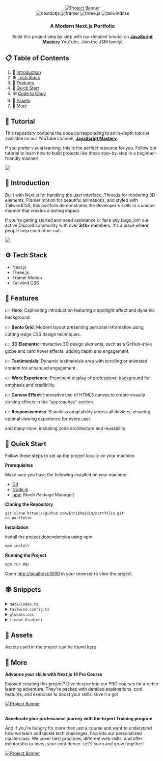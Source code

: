 <div align="center">
  <br />
    <a href="https://youtu.be/FTH6Dn3AyIQ" target="_blank">
      <img src="https://github.com/Etnikhajdin/portfolio/assets/151519281/c6ca3c03-6cb7-4f67-a9b9-a73da5bfa0d8" alt="Project Banner">
    </a>
  <br />

  <div>
    <img src="https://img.shields.io/badge/-Next_JS-black?style=for-the-badge&logoColor=white&logo=nextdotjs&color=000000" alt="nextdotjs" />
    <img src="https://img.shields.io/badge/-Framer-black?style=for-the-badge&logoColor=white&logo=framer&color=0055FF" alt="framer" />
    <img src="https://img.shields.io/badge/-Three_JS-black?style=for-the-badge&logoColor=white&logo=threedotjs&color=000000" alt="three.js" />
    <img src="https://img.shields.io/badge/-Tailwind_CSS-black?style=for-the-badge&logoColor=white&logo=tailwindcss&color=06B6D4" alt="tailwindcss" />
  </div>

  <h3 align="center">A Modern Next.js Portfolio</h3>

   <div align="center">
     Build this project step by step with our detailed tutorial on <a href="https://www.youtube.com/@javascriptmastery/videos" target="_blank"><b>JavaScript Mastery</b></a> YouTube. Join the JSM family!
    </div>
</div>

## 📋 <a name="table">Table of Contents</a>

1. 🤖 [Introduction](#introduction)
2. ⚙️ [Tech Stack](#tech-stack)
3. 🔋 [Features](#features)
4. 🤸 [Quick Start](#quick-start)
5. 🕸️ [Code to Copy](#snippets)
6. 🔗 [Assets](#links)
7. 🚀 [More](#more)

## 🚨 Tutorial

This repository contains the code corresponding to an in-depth tutorial available on our YouTube channel, <a href="https://www.youtube.com/@javascriptmastery/videos" target="_blank"><b>JavaScript Mastery</b></a>. 

If you prefer visual learning, this is the perfect resource for you. Follow our tutorial to learn how to build projects like these step-by-step in a beginner-friendly manner!

<a href="https://youtu.be/FTH6Dn3AyIQ" target="_blank"><img src="https://github.com/sujatagunale/EasyRead/assets/151519281/1736fca5-a031-4854-8c09-bc110e3bc16d" /></a>

## <a name="introduction">🤖 Introduction</a>

Built with Next.js for handling the user interface, Three.js for rendering 3D elements, Framer motion for beautiful animations, and styled with TailwindCSS, this portfolio demonstrates the developer's skills in a unique manner that creates a lasting impact.

If you're getting started and need assistance or face any bugs, join our active Discord community with over **34k+** members. It's a place where people help each other out.

<a href="https://discord.com/invite/n6EdbFJ" target="_blank"><img src="https://github.com/sujatagunale/EasyRead/assets/151519281/618f4872-1e10-42da-8213-1d69e486d02e" /></a>

## <a name="tech-stack">⚙️ Tech Stack</a>

- Next.js
- Three.js
- Framer Motion
- Tailwind CSS

## <a name="features">🔋 Features</a>

👉 **Hero**: Captivating introduction featuring a spotlight effect and dynamic background.

👉 **Bento Grid**: Modern layout presenting personal information using cutting-edge CSS design techniques.

👉 **3D Elements**:  Interactive 3D design elements, such as a GitHub-style globe and card hover effects, adding depth and engagement.

👉 **Testimonials**: Dynamic testimonials area with scrolling or animated content for enhanced engagement.

👉 **Work Experience**: Prominent display of professional background for emphasis and credibility.

👉 **Canvas Effect**: Innovative use of HTML5 canvas to create visually striking effects in the "approaches" section.

👉 **Responsiveness**: Seamless adaptability across all devices, ensuring optimal viewing experience for every user.

and many more, including code architecture and reusability 

## <a name="quick-start">🤸 Quick Start</a>

Follow these steps to set up the project locally on your machine.

**Prerequisites**

Make sure you have the following installed on your machine:

- [Git](https://git-scm.com/)
- [Node.js](https://nodejs.org/en)
- [npm](https://www.npmjs.com/) (Node Package Manager)

**Cloning the Repository**

```bash
git clone https://github.com/Etnikhajdin/portfolio.git
cd portfolio
```

**Installation**

Install the project dependencies using npm:

```bash
npm install
```

**Running the Project**

```bash
npm run dev
```

Open [http://localhost:3000](http://localhost:3000) in your browser to view the project.

## <a name="snippets">🕸️ Snippets</a>

<details>
<summary><code>data/index.ts</code></summary>

```typescript
export const navItems = [
  { name: "About", link: "#about" },
  { name: "Projects", link: "#projects" },
  { name: "Testimonials", link: "#testimonials" },
  { name: "Contact", link: "#contact" },
];

export const gridItems = [
  {
    id: 1,
    title: "I prioritize client collaboration, fostering open communication ",
    description: "",
    className: "lg:col-span-3 md:col-span-6 md:row-span-4 lg:min-h-[60vh]",
    imgClassName: "w-full h-full",
    titleClassName: "justify-end",
    img: "/b1.svg",
    spareImg: "",
  },
  {
    id: 2,
    title: "I'm very flexible with time zone communications",
    description: "",
    className: "lg:col-span-2 md:col-span-3 md:row-span-2",
    imgClassName: "",
    titleClassName: "justify-start",
    img: "",
    spareImg: "",
  },
  {
    id: 3,
    title: "My tech stack",
    description: "I constantly try to improve",
    className: "lg:col-span-2 md:col-span-3 md:row-span-2",
    imgClassName: "",
    titleClassName: "justify-center",
    img: "",
    spareImg: "",
  },
  {
    id: 4,
    title: "Tech enthusiast with a passion for development.",
    description: "",
    className: "lg:col-span-2 md:col-span-3 md:row-span-1",
    imgClassName: "",
    titleClassName: "justify-start",
    img: "/grid.svg",
    spareImg: "/b4.svg",
  },

  {
    id: 5,
    title: "Currently building a JS Animation library",
    description: "The Inside Scoop",
    className: "md:col-span-3 md:row-span-2",
    imgClassName: "absolute right-0 bottom-0 md:w-96 w-60",
    titleClassName: "justify-center md:justify-start lg:justify-center",
    img: "/b5.svg",
    spareImg: "/grid.svg",
  },
  {
    id: 6,
    title: "Do you want to start a project together?",
    description: "",
    className: "lg:col-span-2 md:col-span-3 md:row-span-1",
    imgClassName: "",
    titleClassName: "justify-center md:max-w-full max-w-60 text-center",
    img: "",
    spareImg: "",
  },
];

export const projects = [
  {
    id: 1,
    title: "3D Solar System Planets to Explore",
    des: "Explore the wonders of our solar system with this captivating 3D simulation of the planets using Three.js.",
    img: "/p1.svg",
    iconLists: ["/re.svg", "/tail.svg", "/ts.svg", "/three.svg", "/fm.svg"],
    link: "https://github.com/Etnikhajdin?tab=repositories",
  },
  {
    id: 2,
    title: "Yoom - Video Conferencing App",
    des: "Simplify your video conferencing experience with Yoom. Seamlessly connect with colleagues and friends.",
    img: "/p2.svg",
    iconLists: ["/next.svg", "/tail.svg", "/ts.svg", "/stream.svg", "/c.svg"],
    link: "https://github.com/Etnikhajdin/zoom-clone",
  },
  {
    id: 3,
    title: "AI Image SaaS - Canva Application",
    des: "A REAL Software-as-a-Service app with AI features and a payments and credits system using the latest tech stack.",
    img: "/p3.svg",
    iconLists: ["/re.svg", "/tail.svg", "/ts.svg", "/three.svg", "/c.svg"],
    link: "https://github.com/Etnikhajdin/ai_saas_app",
  },
  {
    id: 4,
    title: "Animated Apple Iphone 3D Website",
    des: "Recreated the Apple iPhone 15 Pro website, combining GSAP animations and Three.js 3D effects..",
    img: "/p4.svg",
    iconLists: ["/next.svg", "/tail.svg", "/ts.svg", "/three.svg", "/gsap.svg"],
    link: "https://github.com/Etnikhajdin/iphone",
  },
];

export const testimonials = [
  {
    quote:
      "Collaborating with Etnik was an absolute pleasure. His professionalism, promptness, and dedication to delivering exceptional results were evident throughout our project. Etnik's enthusiasm for every facet of development truly stands out. If you're seeking to elevate your website and elevate your brand, Etnik is the ideal partner.",
    name: "Michael Johnson",
    title: "Director of AlphaStream Technologies",
  },
  {
    quote:
      "Collaborating with Etnik was an absolute pleasure. His professionalism, promptness, and dedication to delivering exceptional results were evident throughout our project. Etnik's enthusiasm for every facet of development truly stands out. If you're seeking to elevate your website and elevate your brand, Etnik is the ideal partner.",
    name: "Michael Johnson",
    title: "Director of AlphaStream Technologies",
  },
  {
    quote:
      "Collaborating with Etnik was an absolute pleasure. His professionalism, promptness, and dedication to delivering exceptional results were evident throughout our project. Etnik's enthusiasm for every facet of development truly stands out. If you're seeking to elevate your website and elevate your brand, Etnik is the ideal partner.",
    name: "Michael Johnson",
    title: "Director of AlphaStream Technologies",
  },
  {
    quote:
      "Collaborating with Etnik was an absolute pleasure. His professionalism, promptness, and dedication to delivering exceptional results were evident throughout our project. Etnik's enthusiasm for every facet of development truly stands out. If you're seeking to elevate your website and elevate your brand, Etnik is the ideal partner.",
    name: "Michael Johnson",
    title: "Director of AlphaStream Technologies",
  },
  {
    quote:
      "Collaborating with Etnik was an absolute pleasure. His professionalism, promptness, and dedication to delivering exceptional results were evident throughout our project. Etnik's enthusiasm for every facet of development truly stands out. If you're seeking to elevate your website and elevate your brand, Etnik is the ideal partner.",
    name: "Michael Johnson",
    title: "Director of AlphaStream Technologies",
  },
];

export const companies = [
  {
    id: 1,
    name: "cloudinary",
    img: "/cloud.svg",
    nameImg: "/cloudName.svg",
  },
  {
    id: 2,
    name: "appwrite",
    img: "/app.svg",
    nameImg: "/appName.svg",
  },
  {
    id: 3,
    name: "HOSTINGER",
    img: "/host.svg",
    nameImg: "/hostName.svg",
  },
  {
    id: 4,
    name: "stream",
    img: "/s.svg",
    nameImg: "/streamName.svg",
  },
  {
    id: 5,
    name: "docker.",
    img: "/dock.svg",
    nameImg: "/dockerName.svg",
  },
];

export const workExperience = [
  {
    id: 1,
    title: "Frontend Engineer Intern",
    desc: "Assisted in the development of a web-based platform using React.js, enhancing interactivity.",
    className: "md:col-span-2",
    thumbnail: "/exp1.svg",
  },
  {
    id: 2,
    title: "Mobile App Dev - JSM Tech",
    desc: "Designed and developed mobile app for both iOS & Android platforms using React Native.",
    className: "md:col-span-2", // change to md:col-span-2
    thumbnail: "/exp2.svg",
  },
  {
    id: 3,
    title: "Freelance App Dev Project",
    desc: "Led the dev of a mobile app for a client, from initial concept to deployment on app stores.",
    className: "md:col-span-2", // change to md:col-span-2
    thumbnail: "/exp3.svg",
  },
  {
    id: 4,
    title: "Lead Frontend Developer",
    desc: "Developed and maintained user-facing features using modern frontend technologies.",
    className: "md:col-span-2",
    thumbnail: "/exp4.svg",
  },
];

export const socialMedia = [
  {
    id: 1,
    img: "/git.svg",
  },
  {
    id: 2,
    img: "/twit.svg",
  },
  {
    id: 3,
    img: "/link.svg",
  },
];
```

</details>

<details>
<summary><code>tailwind.config.ts</code></summary>

```ts
import type { Config } from "tailwindcss";

const svgToDataUri = require("mini-svg-data-uri");

const colors = require("tailwindcss/colors");
const {
  default: flattenColorPalette,
} = require("tailwindcss/lib/util/flattenColorPalette");

const config = {
  darkMode: ["class"],
  content: [
    "./pages/**/*.{ts,tsx}",
    "./components/**/*.{ts,tsx}",
    "./app/**/*.{ts,tsx}",
    "./src/**/*.{ts,tsx}",
    "./data/**/*.{ts,tsx}",
  ],
  prefix: "",
  theme: {
    container: {
      center: true,
      padding: "2rem",
      screens: {
        "2xl": "1400px",
      },
    },
    extend: {
      colors: {
        black: {
          DEFAULT: "#000",
          100: "#000319",
          200: "rgba(17, 25, 40, 0.75)",
          300: "rgba(255, 255, 255, 0.125)",
        },
        white: {
          DEFAULT: "#FFF",
          100: "#BEC1DD",
          200: "#C1C2D3",
        },
        blue: {
          "100": "#E4ECFF",
        },
        purple: "#CBACF9",
        border: "hsl(var(--border))",
        input: "hsl(var(--input))",
        ring: "hsl(var(--ring))",
        background: "hsl(var(--background))",
        foreground: "hsl(var(--foreground))",
        primary: {
          DEFAULT: "hsl(var(--primary))",
          foreground: "hsl(var(--primary-foreground))",
        },
        secondary: {
          DEFAULT: "hsl(var(--secondary))",
          foreground: "hsl(var(--secondary-foreground))",
        },
        destructive: {
          DEFAULT: "hsl(var(--destructive))",
          foreground: "hsl(var(--destructive-foreground))",
        },
        muted: {
          DEFAULT: "hsl(var(--muted))",
          foreground: "hsl(var(--muted-foreground))",
        },
        accent: {
          DEFAULT: "hsl(var(--accent))",
          foreground: "hsl(var(--accent-foreground))",
        },
        popover: {
          DEFAULT: "hsl(var(--popover))",
          foreground: "hsl(var(--popover-foreground))",
        },
        card: {
          DEFAULT: "hsl(var(--card))",
          foreground: "hsl(var(--card-foreground))",
        },
      },
      borderRadius: {
        lg: "var(--radius)",
        md: "calc(var(--radius) - 2px)",
        sm: "calc(var(--radius) - 4px)",
      },
      keyframes: {
        "accordion-down": {
          from: { height: "0" },
          to: { height: "var(--radix-accordion-content-height)" },
        },
        "accordion-up": {
          from: { height: "var(--radix-accordion-content-height)" },
          to: { height: "0" },
        },
        spotlight: {
          "0%": {
            opacity: "0",
            transform: "translate(-72%, -62%) scale(0.5)",
          },
          "100%": {
            opacity: "1",
            transform: "translate(-50%,-40%) scale(1)",
          },
        },
        shimmer: {
          from: {
            backgroundPosition: "0 0",
          },
          to: {
            backgroundPosition: "-200% 0",
          },
        },
        moveHorizontal: {
          "0%": {
            transform: "translateX(-50%) translateY(-10%)",
          },
          "50%": {
            transform: "translateX(50%) translateY(10%)",
          },
          "100%": {
            transform: "translateX(-50%) translateY(-10%)",
          },
        },
        moveInCircle: {
          "0%": {
            transform: "rotate(0deg)",
          },
          "50%": {
            transform: "rotate(180deg)",
          },
          "100%": {
            transform: "rotate(360deg)",
          },
        },
        moveVertical: {
          "0%": {
            transform: "translateY(-50%)",
          },
          "50%": {
            transform: "translateY(50%)",
          },
          "100%": {
            transform: "translateY(-50%)",
          },
        },
        scroll: {
          to: {
            transform: "translate(calc(-50% - 0.5rem))",
          },
        },
      },
      animation: {
        "accordion-down": "accordion-down 0.2s ease-out",
        "accordion-up": "accordion-up 0.2s ease-out",
        spotlight: "spotlight 2s ease .75s 1 forwards",
        shimmer: "shimmer 2s linear infinite",
        first: "moveVertical 30s ease infinite",
        second: "moveInCircle 20s reverse infinite",
        third: "moveInCircle 40s linear infinite",
        fourth: "moveHorizontal 40s ease infinite",
        fifth: "moveInCircle 20s ease infinite",
        scroll:
          "scroll var(--animation-duration, 40s) var(--animation-direction, forwards) linear infinite",
      },
    },
  },
  plugins: [
    require("tailwindcss-animate"),
    addVariablesForColors,
    function ({ matchUtilities, theme }: any) {
      matchUtilities(
        {
          "bg-grid": (value: any) => ({
            backgroundImage: `url("${svgToDataUri(
              `<svg xmlns="http://www.w3.org/2000/svg" viewBox="0 0 32 32" width="100" height="100" fill="none" stroke="${value}"><path d="M0 .5H31.5V32"/></svg>`
            )}")`,
          }),
          "bg-grid-small": (value: any) => ({
            backgroundImage: `url("${svgToDataUri(
              `<svg xmlns="http://www.w3.org/2000/svg" viewBox="0 0 32 32" width="8" height="8" fill="none" stroke="${value}"><path d="M0 .5H31.5V32"/></svg>`
            )}")`,
          }),
          "bg-dot": (value: any) => ({
            backgroundImage: `url("${svgToDataUri(
              `<svg xmlns="http://www.w3.org/2000/svg" viewBox="0 0 32 32" width="16" height="16" fill="none"><circle fill="${value}" id="pattern-circle" cx="10" cy="10" r="1.6257413380501518"></circle></svg>`
            )}")`,
          }),
        },
        { values: flattenColorPalette(theme("backgroundColor")), type: "color" }
      );
    },
  ],
} satisfies Config;

function addVariablesForColors({ addBase, theme }: any) {
  let allColors = flattenColorPalette(theme("colors"));
  let newVars = Object.fromEntries(
    Object.entries(allColors).map(([key, val]) => [`--${key}`, val])
  );

  addBase({
    ":root": newVars,
  });
}

export default config;
```

</details>

<details>
<summary><code>globals.css</code></summary>

```css
@tailwind base;
@tailwind components;
@tailwind utilities;

@layer base {
  :root {
    --background: 0 0% 100%;
    --foreground: 240 10% 3.9%;

    --card: 0 0% 100%;
    --card-foreground: 240 10% 3.9%;

    --popover: 0 0% 100%;
    --popover-foreground: 240 10% 3.9%;

    --primary: 240 5.9% 10%;
    --primary-foreground: 0 0% 98%;

    --secondary: 240 4.8% 95.9%;
    --secondary-foreground: 240 5.9% 10%;

    --muted: 240 4.8% 95.9%;
    --muted-foreground: 240 3.8% 46.1%;

    --accent: 240 4.8% 95.9%;
    --accent-foreground: 240 5.9% 10%;

    --destructive: 0 84.2% 60.2%;
    --destructive-foreground: 0 0% 98%;

    --border: 240 5.9% 90%;
    --input: 240 5.9% 90%;
    --ring: 240 10% 3.9%;

    --radius: 0.5rem;
  }

  .dark {
    --background: 240 10% 3.9%;
    --foreground: 0 0% 98%;

    --card: 240 10% 3.9%;
    --card-foreground: 0 0% 98%;

    --popover: 240 10% 3.9%;
    --popover-foreground: 0 0% 98%;

    --primary: 0 0% 98%;
    --primary-foreground: 240 5.9% 10%;

    --secondary: 240 3.7% 15.9%;
    --secondary-foreground: 0 0% 98%;

    --muted: 240 3.7% 15.9%;
    --muted-foreground: 240 5% 64.9%;

    --accent: 240 3.7% 15.9%;
    --accent-foreground: 0 0% 98%;

    --destructive: 0 62.8% 30.6%;
    --destructive-foreground: 0 0% 98%;

    --border: 240 3.7% 15.9%;
    --input: 240 3.7% 15.9%;
    --ring: 240 4.9% 83.9%;
  }
}

@layer base {
  * {
    @apply border-border !scroll-smooth;
  }
  body {
    @apply bg-background text-foreground;
  }
  button {
    @apply active:outline-none;
  }
}

@layer utilities {
  .heading {
    @apply font-bold text-4xl md:text-5xl text-center;
  }

  .black-gradient {
    background: linear-gradient(90deg, #161a31 0%, #06091f 100%);
  }
}
```

</details>


<details>
<summary><code>Linear Gradient</code></summary>

```js
style={{
        //   add these two
        //   you can generate the color from here https://cssgradient.io/
        background: "rgb(4,7,29)",
        backgroundColor:
          "linear-gradient(90deg, rgba(4,7,29,1) 0%, rgba(12,14,35,1) 100%)",
      }}
```
</details>


## <a name="links">🔗 Assets</a>

Assets used in the project can be found [here](https://drive.google.com/file/d/1ZmtiMilUYTp1wkiXWMFX6AUk-msE981-/view?usp=sharing)

## <a name="more">🚀 More</a>

**Advance your skills with Next.js 14 Pro Course**

Enjoyed creating this project? Dive deeper into our PRO courses for a richer learning adventure. They're packed with detailed explanations, cool features, and exercises to boost your skills. Give it a go!

<a href="https://jsmastery.pro/next14" target="_blank">
<img src="https://github.com/sujatagunale/EasyRead/assets/151519281/557837ce-f612-4530-ab24-189e75133c71" alt="Project Banner">
</a>

<br />
<br />

**Accelerate your professional journey with the Expert Training program**

And if you're hungry for more than just a course and want to understand how we learn and tackle tech challenges, hop into our personalized masterclass. We cover best practices, different web skills, and offer mentorship to boost your confidence. Let's learn and grow together!

<a href="https://www.jsmastery.pro/masterclass" target="_blank">
<img src="https://github.com/sujatagunale/EasyRead/assets/151519281/fed352ad-f27b-400d-9b8f-c7fe628acb84" alt="Project Banner">
</a>

#
